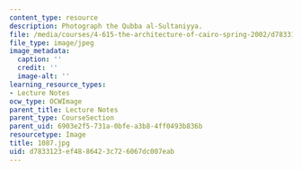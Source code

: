 ```yaml
---
content_type: resource
description: Photograph the Qubba al-Sultaniyya.
file: /media/courses/4-615-the-architecture-of-cairo-spring-2002/d7833123ef4886423c726067dc007eab_1087.jpg
file_type: image/jpeg
image_metadata:
  caption: ''
  credit: ''
  image-alt: ''
learning_resource_types:
- Lecture Notes
ocw_type: OCWImage
parent_title: Lecture Notes
parent_type: CourseSection
parent_uid: 6903e2f5-731a-0bfe-a3b8-4ff0493b836b
resourcetype: Image
title: 1087.jpg
uid: d7833123-ef48-8642-3c72-6067dc007eab
---
```


